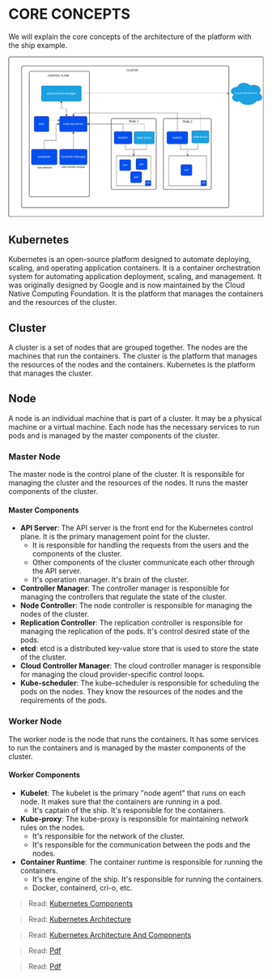 # CORE CONCEPTS

We will explain the core concepts of the architecture of the platform with the ship example.

![architecture](../sources/images/kubernetes-cluster-architecture.svg)

## Kubernetes
Kubernetes is an open-source platform designed to automate deploying, scaling, and operating application containers. It is a container orchestration system for automating application deployment, scaling, and management. It was originally designed by Google and is now maintained by the Cloud Native Computing Foundation.
It is the platform that manages the containers and the resources of the cluster.

## Cluster
A cluster is a set of nodes that are grouped together. The nodes are the machines that run the containers. The cluster is the platform that manages the resources of the nodes and the containers.
Kubernetes is the platform that manages the cluster.

## Node
A node is an individual machine that is part of a cluster. It may be a physical machine or a virtual machine. Each node has the necessary services to run pods and is managed by the master components of the cluster.

### Master Node
The master node is the control plane of the cluster. 
It is responsible for managing the cluster and the resources of the nodes. 
It runs the master components of the cluster.

#### Master Components
- **API Server**: The API server is the front end for the Kubernetes control plane. It is the primary management point for the cluster.
  - It is responsible for handling the requests from the users and the components of the cluster.
  - Other components of the cluster communicate each other through the API server.
  - It's operation manager. It's brain of the cluster.
- **Controller Manager**: The controller manager is responsible for managing the controllers that regulate the state of the cluster.
- **Node Controller**: The node controller is responsible for managing the nodes of the cluster.
- **Replication Controller**: The replication controller is responsible for managing the replication of the pods. It's control desired state of the pods.
- **etcd**: etcd is a distributed key-value store that is used to store the state of the cluster.
- **Cloud Controller Manager**: The cloud controller manager is responsible for managing the cloud provider-specific control loops.
- **Kube-scheduler**: The kube-scheduler is responsible for scheduling the pods on the nodes. They know the resources of the nodes and the requirements of the pods.

### Worker Node
The worker node is the node that runs the containers.
It has some services to run the containers and is managed by the master components of the cluster.

#### Worker Components
- **Kubelet**: The kubelet is the primary "node agent" that runs on each node. It makes sure that the containers are running in a pod.
  - It's captain of the ship. It's responsible for the containers.
- **Kube-proxy**: The kube-proxy is responsible for maintaining network rules on the nodes.
  - It's responsible for the network of the cluster. 
  - It's responsible for the communication between the pods and the nodes.
- **Container Runtime**: The container runtime is responsible for running the containers.
  - It's the engine of the ship. It's responsible for running the containers.
  - Docker, containerd, cri-o, etc.


> Read: [Kubernetes Components](https://kubernetes.io/docs/concepts/overview/components/)

> Read: [Kubernetes Architecture](https://kubernetes.io/docs/concepts/architecture/)

> Read: [Kubernetes Architecture And Components](https://medium.com/@himanshusangshetty/kubernetes-architecture-and-components-explained-e489e98db15d)

> Read: [Pdf](../sources/pdfs/core-concept/Core+concepts+-2.pdf)

> Read: [Pdf](https://medium.com/@maheshwar.ramkrushna/kubernetes-directory-structure-c1fe0d3aa8ef#:~:text=Kubernetes%20directory%20structure%20includes%20%2Fetc,%2Fetc%2Fcni%2Fnet.)